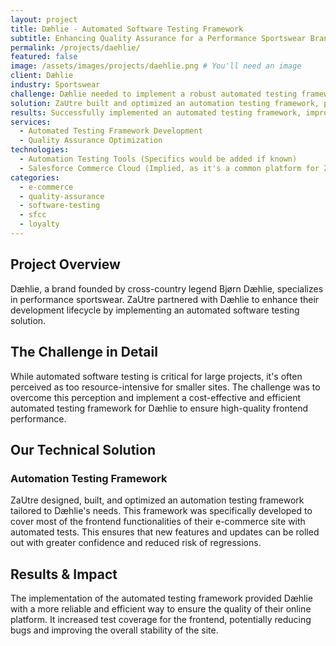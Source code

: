 ```yaml
---
layout: project
title: Dæhlie - Automated Software Testing Framework
subtitle: Enhancing Quality Assurance for a Performance Sportswear Brand
permalink: /projects/daehlie/
featured: false
image: /assets/images/projects/daehlie.png # You'll need an image
client: Dæhlie
industry: Sportswear
challenge: Dæhlie needed to implement a robust automated testing framework, often considered too complex or expensive for smaller sites, to ensure the quality and reliability of their e-commerce platform.
solution: ZaUtre built and optimized an automation testing framework, providing extensive frontend test coverage for the Dæhlie website.
results: Successfully implemented an automated testing framework, improving software quality and reducing manual testing efforts for most of the frontend.
services:
  - Automated Testing Framework Development
  - Quality Assurance Optimization
technologies:
  - Automation Testing Tools (Specifics would be added if known)
  - Salesforce Commerce Cloud (Implied, as it's a common platform for ZaUtre)
categories:
  - e-commerce
  - quality-assurance
  - software-testing
  - sfcc
  - loyalty
---
```


## Project Overview

Dæhlie, a brand founded by cross-country legend Bjørn Dæhlie, specializes in performance sportswear. ZaUtre partnered with Dæhlie to enhance their development lifecycle by implementing an automated software testing solution.

## The Challenge in Detail

While automated software testing is critical for large projects, it's often perceived as too resource-intensive for smaller sites. The challenge was to overcome this perception and implement a cost-effective and efficient automated testing framework for Dæhlie to ensure high-quality frontend performance.

## Our Technical Solution

### Automation Testing Framework

ZaUtre designed, built, and optimized an automation testing framework tailored to Dæhlie's needs. This framework was specifically developed to cover most of the frontend functionalities of their e-commerce site with automated tests. This ensures that new features and updates can be rolled out with greater confidence and reduced risk of regressions.

## Results & Impact

The implementation of the automated testing framework provided Dæhlie with a more reliable and efficient way to ensure the quality of their online platform. It increased test coverage for the frontend, potentially reducing bugs and improving the overall stability of the site.